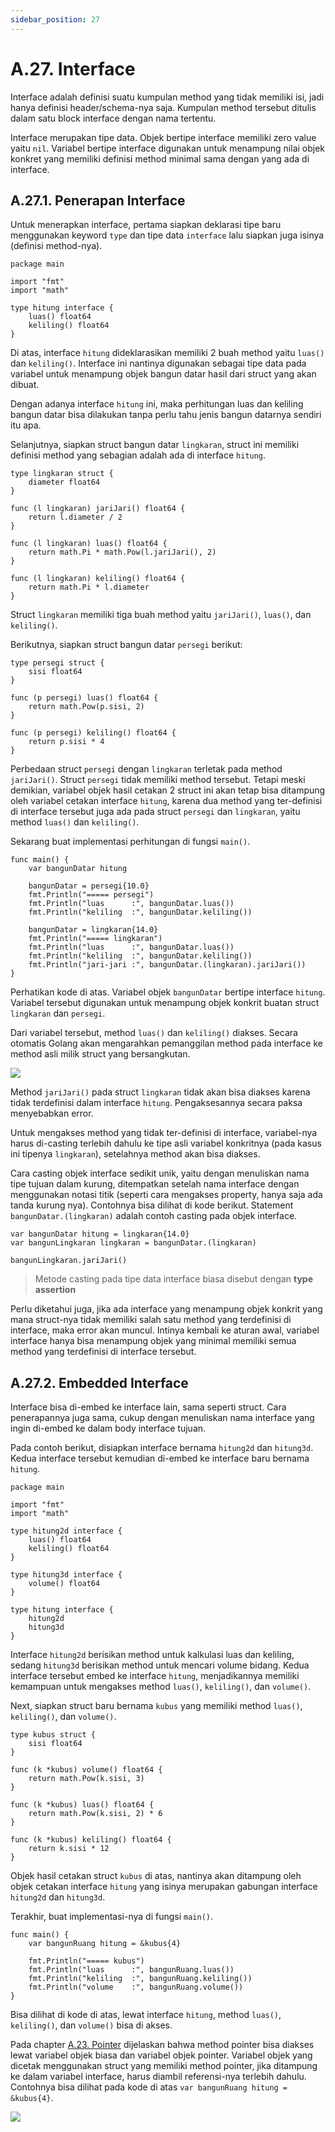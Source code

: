 ```yaml
---
sidebar_position: 27
---
```


# A.27. Interface


Interface adalah definisi suatu kumpulan method yang tidak memiliki isi, jadi hanya definisi header/schema-nya saja. Kumpulan method tersebut ditulis dalam satu block interface dengan nama tertentu.

Interface merupakan tipe data. Objek bertipe interface memiliki zero value yaitu  `nil`. Variabel bertipe interface digunakan untuk menampung nilai objek konkret yang memiliki definisi method minimal sama dengan yang ada di interface.

## A.27.1. Penerapan Interface

Untuk menerapkan interface, pertama siapkan deklarasi tipe baru menggunakan keyword  `type`  dan tipe data  `interface`  lalu siapkan juga isinya (definisi method-nya).

```
package main

import "fmt"
import "math"

type hitung interface {
    luas() float64
    keliling() float64
}
```

Di atas, interface  `hitung`  dideklarasikan memiliki 2 buah method yaitu  `luas()`  dan  `keliling()`. Interface ini nantinya digunakan sebagai tipe data pada variabel untuk menampung objek bangun datar hasil dari struct yang akan dibuat.

Dengan adanya interface  `hitung`  ini, maka perhitungan luas dan keliling bangun datar bisa dilakukan tanpa perlu tahu jenis bangun datarnya sendiri itu apa.

Selanjutnya, siapkan struct bangun datar  `lingkaran`, struct ini memiliki definisi method yang sebagian adalah ada di interface  `hitung`.

```
type lingkaran struct {
    diameter float64
}

func (l lingkaran) jariJari() float64 {
    return l.diameter / 2
}

func (l lingkaran) luas() float64 {
    return math.Pi * math.Pow(l.jariJari(), 2)
}

func (l lingkaran) keliling() float64 {
    return math.Pi * l.diameter
}
```

Struct  `lingkaran`  memiliki tiga buah method yaitu  `jariJari()`,  `luas()`, dan  `keliling()`.

Berikutnya, siapkan struct bangun datar  `persegi`  berikut:

```
type persegi struct {
    sisi float64
}

func (p persegi) luas() float64 {
    return math.Pow(p.sisi, 2)
}

func (p persegi) keliling() float64 {
    return p.sisi * 4
}
```

Perbedaan struct  `persegi`  dengan  `lingkaran`  terletak pada method  `jariJari()`. Struct  `persegi`  tidak memiliki method tersebut. Tetapi meski demikian, variabel objek hasil cetakan 2 struct ini akan tetap bisa ditampung oleh variabel cetakan interface  `hitung`, karena dua method yang ter-definisi di interface tersebut juga ada pada struct  `persegi`  dan  `lingkaran`, yaitu method  `luas()`  dan  `keliling()`.

Sekarang buat implementasi perhitungan di fungsi  `main()`.

```
func main() {
    var bangunDatar hitung

    bangunDatar = persegi{10.0}
    fmt.Println("===== persegi")
    fmt.Println("luas      :", bangunDatar.luas())
    fmt.Println("keliling  :", bangunDatar.keliling())

    bangunDatar = lingkaran{14.0}
    fmt.Println("===== lingkaran")
    fmt.Println("luas      :", bangunDatar.luas())
    fmt.Println("keliling  :", bangunDatar.keliling())
    fmt.Println("jari-jari :", bangunDatar.(lingkaran).jariJari())
}
```

Perhatikan kode di atas. Variabel objek  `bangunDatar`  bertipe interface  `hitung`. Variabel tersebut digunakan untuk menampung objek konkrit buatan struct  `lingkaran`  dan  `persegi`.

Dari variabel tersebut, method  `luas()`  dan  `keliling()`  diakses. Secara otomatis Golang akan mengarahkan pemanggilan method pada interface ke method asli milik struct yang bersangkutan.

**![](https://lh7-rt.googleusercontent.com/docsz/AD_4nXc6dG61QFyCDlrjGVxwTokAlgOjUUAfR95q2ad2FFQLJDfefd62vb826rr54DF_kxjrRAB9d3ULf0HhNBKkFg9lj9NWz-69z1wTpde4rjSR0d7M3B9dIk5OaWWgYsKvwLLJvLTZcnFon7ecDucRMNQz6Lft?key=d3s-vJLBsYtwvRvGfZhdnw)**

Method  `jariJari()`  pada struct  `lingkaran`  tidak akan bisa diakses karena tidak terdefinisi dalam interface  `hitung`. Pengaksesannya secara paksa menyebabkan error.

Untuk mengakses method yang tidak ter-definisi di interface, variabel-nya harus di-casting terlebih dahulu ke tipe asli variabel konkritnya (pada kasus ini tipenya  `lingkaran`), setelahnya method akan bisa diakses.

Cara casting objek interface sedikit unik, yaitu dengan menuliskan nama tipe tujuan dalam kurung, ditempatkan setelah nama interface dengan menggunakan notasi titik (seperti cara mengakses property, hanya saja ada tanda kurung nya). Contohnya bisa dilihat di kode berikut. Statement  `bangunDatar.(lingkaran)`  adalah contoh casting pada objek interface.

```
var bangunDatar hitung = lingkaran{14.0}
var bangunLingkaran lingkaran = bangunDatar.(lingkaran)

bangunLingkaran.jariJari()
```

> Metode casting pada tipe data interface biasa disebut dengan  **type assertion**

Perlu diketahui juga, jika ada interface yang menampung objek konkrit yang mana struct-nya tidak memiliki salah satu method yang terdefinisi di interface, maka error akan muncul. Intinya kembali ke aturan awal, variabel interface hanya bisa menampung objek yang minimal memiliki semua method yang terdefinisi di interface tersebut.

## A.27.2. Embedded Interface

Interface bisa di-embed ke interface lain, sama seperti struct. Cara penerapannya juga sama, cukup dengan menuliskan nama interface yang ingin di-embed ke dalam body interface tujuan.

Pada contoh berikut, disiapkan interface bernama  `hitung2d`  dan  `hitung3d`. Kedua interface tersebut kemudian di-embed ke interface baru bernama  `hitung`.

```
package main

import "fmt"
import "math"

type hitung2d interface {
    luas() float64
    keliling() float64
}

type hitung3d interface {
    volume() float64
}

type hitung interface {
    hitung2d
    hitung3d
}
```

Interface  `hitung2d`  berisikan method untuk kalkulasi luas dan keliling, sedang  `hitung3d`  berisikan method untuk mencari volume bidang. Kedua interface tersebut embed ke interface  `hitung`, menjadikannya memiliki kemampuan untuk mengakses method  `luas()`,  `keliling()`, dan  `volume()`.

Next, siapkan struct baru bernama  `kubus`  yang memiliki method  `luas()`,  `keliling()`, dan  `volume()`.

```
type kubus struct {
    sisi float64
}

func (k *kubus) volume() float64 {
    return math.Pow(k.sisi, 3)
}

func (k *kubus) luas() float64 {
    return math.Pow(k.sisi, 2) * 6
}

func (k *kubus) keliling() float64 {
    return k.sisi * 12
}
```

Objek hasil cetakan struct  `kubus`  di atas, nantinya akan ditampung oleh objek cetakan interface  `hitung`  yang isinya merupakan gabungan interface  `hitung2d`  dan  `hitung3d`.

Terakhir, buat implementasi-nya di fungsi  `main()`.

```
func main() {
    var bangunRuang hitung = &kubus{4}

    fmt.Println("===== kubus")
    fmt.Println("luas      :", bangunRuang.luas())
    fmt.Println("keliling  :", bangunRuang.keliling())
    fmt.Println("volume    :", bangunRuang.volume())
}
```

Bisa dilihat di kode di atas, lewat interface  `hitung`, method  `luas()`,  `keliling()`, dan  `volume()`  bisa di akses.

Pada chapter  [A.23. Pointer](https://dasarpemrogramangolang.novalagung.com/A-pointer.html)  dijelaskan bahwa method pointer bisa diakses lewat variabel objek biasa dan variabel objek pointer. Variabel objek yang dicetak menggunakan struct yang memiliki method pointer, jika ditampung ke dalam variabel interface, harus diambil referensi-nya terlebih dahulu. Contohnya bisa dilihat pada kode di atas  `var bangunRuang hitung = &kubus{4}`.

**![](https://lh7-rt.googleusercontent.com/docsz/AD_4nXeow4Tdnj5amBECqknpsHO2JGxFjDOw2N11UkFNVhJctbV3viLGuz5nICNSVzMtSbvc9bT6Gf8u0L5dBdgyYuzgmYq5aUrgCQz7yQ9fUfa6BLyyzQVekbrFqP-XZh1oywlDNw2T7UgfhtP-gAfXcJ1ogMgf?key=d3s-vJLBsYtwvRvGfZhdnw)**